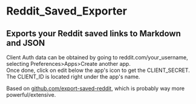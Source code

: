 # Reddit_Saved_Exporter
Exports your Reddit saved links to Markdown and JSON  
---
Client Auth data can be obtained by going to reddit.com/your_username,  
selecting Preferences>Apps>Create another app.  
Once done, click on edit below the app's icon to get the CLIENT_SECRET.  
The CLIENT_ID is located right under the app's name.  

Based on [github.com/export-saved-reddit](https://github.com/csu/export-saved-reddit), which is probably way more powerful/extensive.  
